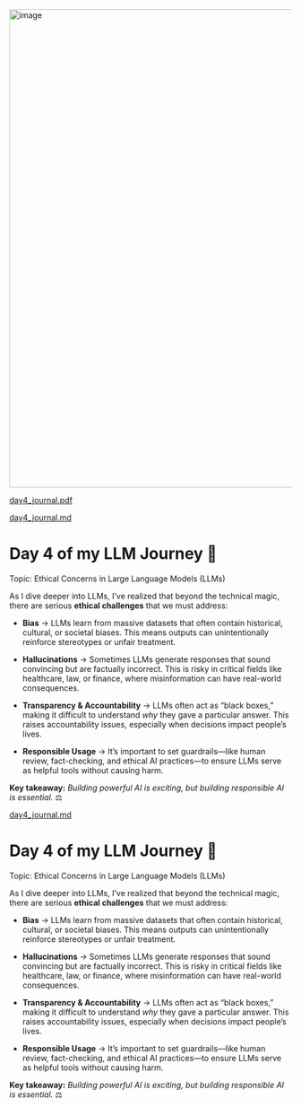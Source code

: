 


<img width="982" height="853" alt="image" src="https://github.com/user-attachments/assets/ad39c30a-65fb-458a-a235-ff974ca49333" />





[day4_journal.pdf](https://github.com/user-attachments/files/22260298/day4_journal.pdf)

[day4_journal.md](https://github.com/user-attachments/files/22260325/day4_journal.md)
# Day 4 of my LLM Journey 🚀
Topic: Ethical Concerns in Large Language Models (LLMs)


As I dive deeper into LLMs, I’ve realized that beyond the technical magic, there are serious **ethical challenges** that we must address:

- **Bias** → LLMs learn from massive datasets that often contain historical, cultural, or societal biases. This means outputs can unintentionally reinforce stereotypes or unfair treatment.

- **Hallucinations** → Sometimes LLMs generate responses that sound convincing but are factually incorrect. This is risky in critical fields like healthcare, law, or finance, where misinformation can have real-world consequences.

- **Transparency & Accountability** → LLMs often act as “black boxes,” making it difficult to understand *why* they gave a particular answer. This raises accountability issues, especially when decisions impact people’s lives.

- **Responsible Usage** → It’s important to set guardrails—like human review, fact-checking, and ethical AI practices—to ensure LLMs serve as helpful tools without causing harm.

**Key takeaway:** *Building powerful AI is exciting, but building responsible AI is essential.* ⚖️

[day4_journal.md](https://github.com/user-attachments/files/22260329/day4_journal.md)
# Day 4 of my LLM Journey 🚀
Topic: Ethical Concerns in Large Language Models (LLMs)


As I dive deeper into LLMs, I’ve realized that beyond the technical magic, there are serious **ethical challenges** that we must address:

- **Bias** → LLMs learn from massive datasets that often contain historical, cultural, or societal biases. This means outputs can unintentionally reinforce stereotypes or unfair treatment.

- **Hallucinations** → Sometimes LLMs generate responses that sound convincing but are factually incorrect. This is risky in critical fields like healthcare, law, or finance, where misinformation can have real-world consequences.

- **Transparency & Accountability** → LLMs often act as “black boxes,” making it difficult to understand *why* they gave a particular answer. This raises accountability issues, especially when decisions impact people’s lives.

- **Responsible Usage** → It’s important to set guardrails—like human review, fact-checking, and ethical AI practices—to ensure LLMs serve as helpful tools without causing harm.

**Key takeaway:** *Building powerful AI is exciting, but building responsible AI is essential.* ⚖️

